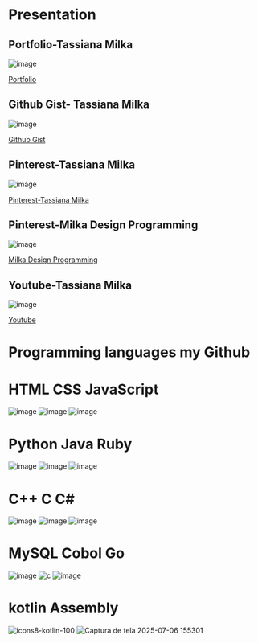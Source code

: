 #  Presentation

## Portfolio-Tassiana Milka

![image](https://github.com/user-attachments/assets/3b608f02-73f9-4c06-b2c3-07e3b76b73dc)


<a href="https://portfoliotassiana-cyhg.vercel.app/index.html">Portfolio</a>


 ## Github Gist- Tassiana Milka 

 ![image](https://github.com/user-attachments/assets/6aae1dde-406c-48b3-bfd0-12f529b14fb1)

<a href="https://gist.github.com/TassianaMilka">Github Gist</a>

## Pinterest-Tassiana Milka


![image](https://github.com/user-attachments/assets/9ea9d01c-26be-403f-acc7-3eff69e8027c)

<a href="https://br.pinterest.com/tassianamilka/">Pinterest-Tassiana Milka</a>

## Pinterest-Milka Design Programming

![image](https://github.com/user-attachments/assets/9ea9d01c-26be-403f-acc7-3eff69e8027c)

<a href="https://br.pinterest.com/tassianamilka2/">Milka Design Programming</a>


## Youtube-Tassiana Milka 

![image](https://github.com/user-attachments/assets/2087d2cf-1085-491b-a282-e8a03df03987)

<a href="https://www.youtube.com/@TassianaMilka/playlists">Youtube</a>



# Programming languages my Github
 
# HTML                                                                                      CSS                                                                                        JavaScript

![image](https://github.com/user-attachments/assets/44739744-005f-47fc-bde5-0fd18a7d8fd5)  ![image](https://github.com/user-attachments/assets/80e0d8c9-c71d-4d3b-8215-70d0143cc5a3)    ![image](https://github.com/user-attachments/assets/de8db759-a6a3-4640-85f3-0810b8eece08)

#  Python                                                                                      Java                                                                                          Ruby

 ![image](https://github.com/user-attachments/assets/9c564f35-761e-441b-ba89-2fd232e67527)     ![image](https://github.com/user-attachments/assets/b9a21e00-6078-4c48-ae79-fca8e397737f)     ![image](https://github.com/user-attachments/assets/62830250-797b-431a-90a1-27a3cdf4b404)
                                                                            

#        C++                                                                                            C                                                                              C#

![image](https://github.com/user-attachments/assets/a8f9f377-f349-4035-b243-a5116277bbd5)   ![image](https://github.com/user-attachments/assets/769d5871-92ec-4a3c-b369-3f526191b3d9)    ![image](https://github.com/user-attachments/assets/6cb2ccde-638b-461a-977b-4fddd387152b)



  # MySQL                                                                                        Cobol                                            Go


  ![image](https://github.com/user-attachments/assets/bff0e5d5-4f92-4d7d-94d4-3ca8ddc1d6a1)     ![c](https://github.com/user-attachments/assets/703d4b72-4e3c-4d2e-b95f-cd58e7720724)
  ![image](https://github.com/user-attachments/assets/bc32b0a1-e561-43b7-82cd-08df207343e3)



#  kotlin                                                                                              Assembly

![icons8-kotlin-100](https://github.com/user-attachments/assets/4d3fd290-d100-4deb-a280-d727d3d972ed)  ![Captura de tela 2025-07-06 155301](https://github.com/user-attachments/assets/b135252f-fd7a-44bb-aed1-6394b7401f4d)


